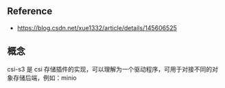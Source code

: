 ## Reference

- https://blog.csdn.net/xue1332/article/details/145606525

## 概念

csi-s3 是 csi 存储插件的实现，可以理解为一个驱动程序，可用于对接不同的对象存储后端，例如：minio







